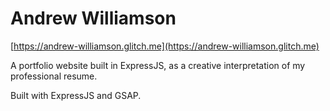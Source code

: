 # Andrew Williamson

[https://andrew-williamson.glitch.me](https://andrew-williamson.glitch.me)

A portfolio website built in ExpressJS, as a creative interpretation of my professional resume.

Built with ExpressJS and GSAP.